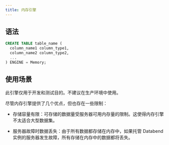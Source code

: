 ```yaml
---
title: 内存引擎
---
```


## 语法

```sql
CREATE TABLE table_name (
  column_name1 column_type1,
  column_name2 column_type2,
  ...
) ENGINE = Memory;
```

## 使用场景

此引擎仅用于开发和测试目的。不建议在生产环境中使用。

尽管内存引擎提供了几个优点，但也存在一些限制：

- 存储容量有限：可存储的数据量受服务器可用内存量的限制。这使得内存引擎不太适合大型数据集。

- 服务器故障时数据丢失：由于所有数据都存储在内存中，如果托管 Databend 实例的服务器发生故障，所有存储在内存中的数据都将丢失。